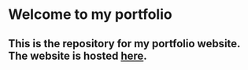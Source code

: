 # Welcome to my portfolio

## This is the repository for my portfolio website. The website is hosted [here](https://aribshan.netlify.app/).

